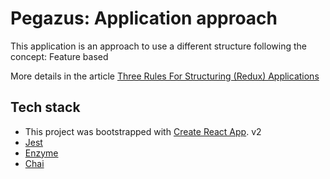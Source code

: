 # Pegazus: Application approach

This application is an approach to use a different structure following the concept: Feature based

More details in the article [Three Rules For Structuring (Redux) Applications](https://jaysoo.ca/2016/02/28/organizing-redux-application/)

## Tech stack

- This project was bootstrapped with [Create React App](https://github.com/facebookincubator/create-react-app). v2
- [Jest](https://jestjs.io/)
- [Enzyme](https://github.com/airbnb/enzyme)
- [Chai](http://www.chaijs.com)
